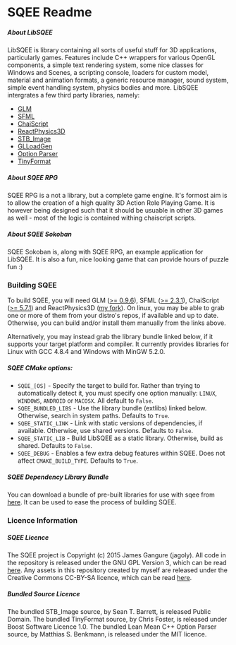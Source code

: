 # SQEE Readme

##### About LibSQEE
LibSQEE is library containing all sorts of useful stuff for 3D applications, particularly games. Features include C++ wrappers for various OpenGL components, a simple text rendering system, some nice classes for Windows and Scenes, a scripting console, loaders for custom model, material and animation formats, a generic resource manager, sound system, simple event handling system, physics bodies and more. LibSQEE intergrates a few third party libraries, namely:

 * [GLM](http://glm.g-truc.net)
 * [SFML](http://www.sfml-dev.org/)
 * [ChaiScript](http://chaiscript.com)
 * [ReactPhysics3D](http://reactphysics3d.com)
 * [STB_Image](https://github.com/nothings/stb)
 * [GLLoadGen](https://bitbucket.org/alfonse/glloadgen)
 * [Option Parser](http://optionparser.sourceforge.net/)
 * [TinyFormat](https://github.com/c42f/tinyformat)

##### About SQEE RPG
SQEE RPG is a not a library, but a complete game engine. It's formost aim is to allow the creation of a high quality 3D Action Role Playing Game. It is however being designed such that it should be usuable in other 3D games as well - most of the logic is contained withing chaiscript scripts.

##### About SQEE Sokoban
SQEE Sokoban is, along with SQEE RPG, an example application for LibSQEE. It is also a fun, nice looking game that can provide hours of puzzle fun :)

### Building SQEE

To build SQEE, you will need GLM ([>= 0.9.6](https://github.com/g-truc/glm/releases)), SFML ([>= 2.3.1](http://www.sfml-dev.org/download.php)), ChaiScript ([>= 5.7.1](https://github.com/ChaiScript/ChaiScript/releases)) and ReactPhysics3D ([my fork](https://github.com/jagoly/reactphysics3d/)). On linux, you may be able to grab one or more of them from your distro's repos, if available and up to date. Otherwise, you can build and/or install them manually from the links above. 

Alternatively, you may instead grab the library bundle linked below, if it supports your target platform and compiler. It currently provides libraries for Linux with GCC 4.8.4 and Windows with MinGW 5.2.0. 

##### SQEE CMake options:
 * `SQEE_[OS]` - Specify the target to build for. Rather than trying to automatically detect it, you must specify one option manually: `LINUX`, `WINDOWS`, `ANDROID` or `MACOSX`. All default to `False`.
 * `SQEE_BUNDLED_LIBS` - Use the library bundle (extlibs) linked below. Otherwise, search in system paths. Defaults to `True`.
 * `SQEE_STATIC_LINK` - Link with static versions of dependencies, if available. Otherwise, use shared versions. Defaults to `False`.
 * `SQEE_STATIC_LIB` - Build LibSQEE as a static library. Otherwise, build as shared. Defaults to `False`.
 * `SQEE_DEBUG` - Enables a few extra debug features within SQEE. Does not affect `CMAKE_BUILD_TYPE`. Defaults to `True`.

##### SQEE Dependency Library Bundle
You can download a bundle of pre-built libraries for use with sqee from [here](http://jagoly.net/files/sqee_library_bundle.tar.bz2). It can be used to ease the process of building SQEE.

### Licence Information

##### SQEE Licence
The SQEE project is Copyright (c) 2015 James Gangure (jagoly). All code in the repository is released under the GNU GPL Version 3, which can be read [here](http://www.gnu.org/licenses/gpl.html). Any assets in this repository created by myself are released under the Creative Commons CC-BY-SA licence, which can be read [here](https://creativecommons.org/licenses/by-sa/2.0). 

##### Bundled Source Licence 
The bundled STB_Image source, by Sean T. Barrett, is released Public Domain. The bundled TinyFormat source, by Chris Foster, is released under Boost Software Licence 1.0. The bundled Lean Mean C++ Option Parser source, by Matthias S. Benkmann, is released under the MIT licence.

